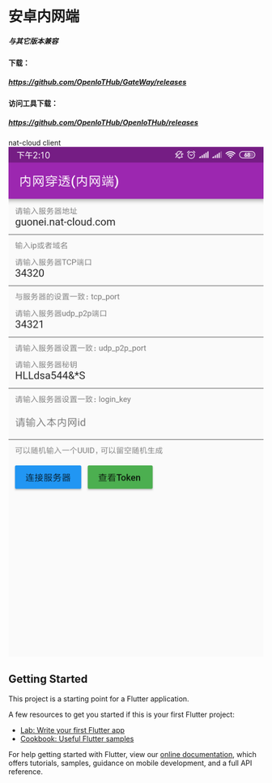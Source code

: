 # 安卓内网端
##### 与其它版本兼容

#### 下载：
##### https://github.com/OpenIoTHub/GateWay/releases
#### 访问工具下载：
##### https://github.com/OpenIoTHub/OpenIoTHub/releases
nat-cloud client
![image](./image/screen.png)
## Getting Started

This project is a starting point for a Flutter application.

A few resources to get you started if this is your first Flutter project:

- [Lab: Write your first Flutter app](https://flutter.io/docs/get-started/codelab)
- [Cookbook: Useful Flutter samples](https://flutter.io/docs/cookbook)

For help getting started with Flutter, view our 
[online documentation](https://flutter.io/docs), which offers tutorials, 
samples, guidance on mobile development, and a full API reference.

